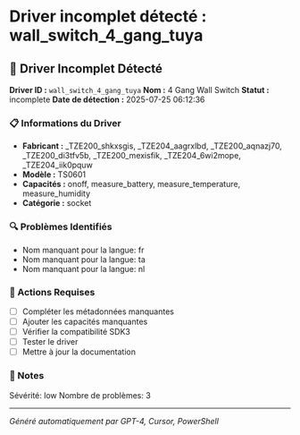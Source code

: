 # Driver incomplet détecté : wall_switch_4_gang_tuya

## 🚨 Driver Incomplet Détecté

**Driver ID :** `wall_switch_4_gang_tuya`
**Nom :** 4 Gang Wall Switch
**Statut :** incomplete
**Date de détection :** 2025-07-25 06:12:36

### 📋 Informations du Driver
- **Fabricant :** _TZE200_shkxsgis, _TZE204_aagrxlbd, _TZE200_aqnazj70, _TZE200_di3tfv5b, _TZE200_mexisfik, _TZE204_6wi2mope, _TZE204_iik0pquw
- **Modèle :** TS0601
- **Capacités :** onoff, measure_battery, measure_temperature, measure_humidity
- **Catégorie :** socket

### 🔍 Problèmes Identifiés
- Nom manquant pour la langue: fr
- Nom manquant pour la langue: ta
- Nom manquant pour la langue: nl

### 🎯 Actions Requises
- [ ] Compléter les métadonnées manquantes
- [ ] Ajouter les capacités manquantes
- [ ] Vérifier la compatibilité SDK3
- [ ] Tester le driver
- [ ] Mettre à jour la documentation

### 📝 Notes
Sévérité: low
Nombre de problèmes: 3

---
*Généré automatiquement par GPT-4, Cursor, PowerShell*

